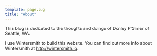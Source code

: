 ```yaml
---
template: page.pug
title: "About"
---
```


This blog is dedicated to the thoughts and doings of Donley P’Simer of Seattle, WA.

I use Wintersmith to build this website. You can find out more info about Wintersmith at <http://wintersmith.io>.
